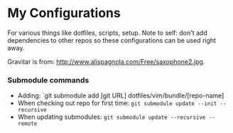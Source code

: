 My Configurations
=========
For various things like dotfiles, scripts, setup.  Note to self: don't add dependencies to other repos so
these configurations can be used right away.

Gravitar is from: http://www.alispagnola.com/Free/saxophone2.jpg.

### Submodule commands
* Adding: `git submodule add [git URL] dotfiles/vim/bundle/[repo-name]
* When checking out repo for first time: `git submodule update --init --recursive`
* When updating submodules: `git submodule update --recursive --remote`
